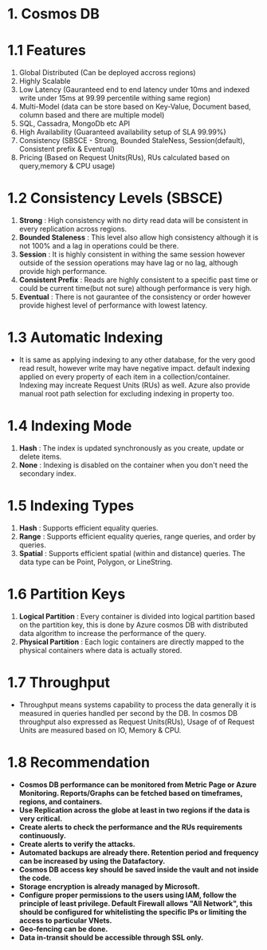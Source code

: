 # 1. Cosmos DB
# 1.1 Features
  1. Global Distributed (Can be deployed accross regions)
  2. Highly Scalable
  3. Low Latency (Gauranteed end to end latency under 10ms and indexed write under 15ms at 99.99 percentile withing same region)  
  4. Multi-Model (data can be store based on Key-Value, Document based, column based and there are multiple model)
  5. SQL, Cassadra, MongoDb etc API
  6. High Availability (Guaranteed availability setup of SLA 99.99%)
  7. Consistency (SBSCE - Strong, Bounded StaleNess, Session(default), Consistent prefix & Eventual)
  8. Pricing (Based on Request Units(RUs), RUs calculated based on query,memory & CPU usage)
  
# 1.2 Consistency Levels (SBSCE)
  1. <b>Strong</b> : High consistency with no dirty read data will be consistent in every replication across regions.
  2. <b>Bounded Staleness</b> : This level also allow high consistency although it is not 100% and a lag in operations could be there.
  3. <b>Session</b> : It is highly consistent in withing the same session however outside of the session operations may have lag or no lag, although provide high performance.
  4. <b>Consistent Prefix</b> : Reads are highly consistent to a specific past time or could be current time(but not sure) although performance is very high.
  5. <b>Eventual</b> : There is not gaurantee of the consistency or order however provide highest level of performance with lowest latency.

# 1.3 Automatic Indexing
  * It is same as applying indexing to any other database, for the very good read result, however write may have negative impact.
  default indexing applied on every property of each item in a collection/container. Indexing may increate Request Units (RUs) as well.
  Azure also provide manual root path selection for excluding indexing in property too.
 
# 1.4 Indexing Mode
  1. <b>Hash</b> : The index is updated synchronously as you create, update or delete items.
  2. <b>None</b> : Indexing is disabled on the container when you don't need the secondary index.

# 1.5 Indexing Types
  1. <b>Hash</b> : Supports efficient equality queries.
  2. <b>Range</b> : Supports efficient equality queries, range queries, and order by queries.
  3. <b>Spatial</b> : Supports efficient spatial (within and distance) queries. The data type can be Point, Polygon, or LineString.

# 1.6 Partition Keys
  1. <b>Logical Partition</b> : Every container is divided into logical partition based on the partition key, this is done by Azure cosmos DB with distributed data algorithm to increase the performance of the query.
  2. <b>Physical Partition</b> :  Each logic containers are directly mapped to the physical containers where data is actually stored. 

# 1.7 Throughput
  * Throughput means systems capability to process the data generally it is measured in queries handled per second by the DB. In cosmos DB throughput also expressed as Request Units(RUs), Usage of of Request Units are measured based on IO, Memory & CPU.

# 1.8 Recommendation
 
  * <b>Cosmos DB performance can be monitored from Metric Page or Azure Monitoring. Reports/Graphs can be fetched based on timeframes, regions, and containers.</b>
  * <b>Use Replication across the globe at least in two regions if the data is very critical.</b>
  * <b>Create alerts to check the performance and the RUs requirements continuously.</b>
  * <b>Create alerts to verify the attacks.</b>
  * <b>Automated backups are already there. Retention period and frequency can be increased by using the Datafactory.</b>
  * <b>Cosmos DB access key should be saved inside the vault and not inside the code.</b>
  * <b>Storage encryption is already managed by Microsoft.</b>
  * <b>Configure proper permissions to the users using IAM, follow the principle of least privilege.
Default Firewall allows "All Network", this should be configured for whitelisting the specific IPs or limiting the access to particular VNets.</b>
  * <b>Geo-fencing can be done.</b>
  * <b>Data in-transit should be accessible through SSL only.</b>
  
